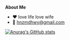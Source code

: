 <!--
**CarefulHuo/CarefulHuo** is a ✨ _special_ ✨ repository because its `README.md` (this file) appears on your GitHub profile.

Here are some ideas to get you started:

- 🔭 I’m currently working on ...
- 🌱 I’m currently learning ...
- 👯 I’m looking to collaborate on ...
- 🤔 I’m looking for help with ...
- 💬 Ask me about ...
- 📫 How to reach me: ...
- 😄 Pronouns: ...
- ⚡ Fun fact: ...
-->

**About Me**

 - :heart: love life love wife
 - :email: hnzmdhwy@gmail.com

[![Anurag's GitHub stats](https://github-readme-stats.vercel.app/api?username=CarefulHuo&show_icons=true&theme=radical?repo=CarefulHuo.github.io&count_private=true)](https://github.com/anuraghazra/github-readme-stats)
